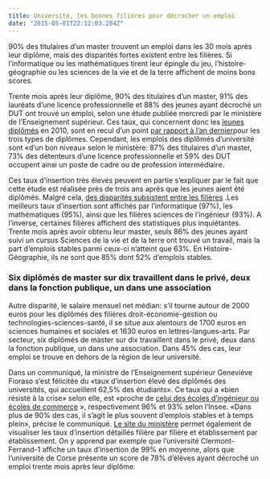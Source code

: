 ```yaml
---
title: Université, les bonnes filières pour décrocher un emploi
date: "2015-05-01T22:12:03.284Z"
---
```


90% des titulaires d’un master trouvent un emploi dans les 30 mois après leur diplôme, mais des disparités fortes existent entre les filières. Si l’informatique ou les mathématiques tirent leur épingle du jeu, l’histoire-géographie ou les sciences de la vie et de la terre affichent de moins bons scores.

Trente mois après leur diplôme, 90% des titulaires d’un master, 91% des lauréats d’une licence professionnelle et 88% des jeunes ayant décroché un DUT ont trouvé un emploi, selon une étude publiée mercredi par le ministère de l’Enseignement supérieur. Ces taux, qui concernent donc les  [jeunes diplômés](https://etudiant.lefigaro.fr/stage-emploi/actu/detail/article/jeunes-diplomes-les-recruteurs-veulent-un-projet-coherent-3694/)  en 2010, sont en recul d’un point  [par rapport à l’an dernier](https://etudiant.lefigaro.fr/les-news/actu/detail/article/90-des-diplomes-trouvent-un-travail-dans-les-30-mois-428/)pour les trois types de diplômes. Cependant, les emplois des diplômés d’université sont «d’un bon niveau» selon le ministère: 87% des titulaires d’un master, 73% des détenteurs d’une licence professionnelle et 59% des DUT occupent ainsi un poste de cadre ou de profession intermédiaire.

Ces taux d’insertion très élevés peuvent en partie s’expliquer par le fait que cette étude est réalisée près de trois ans après que les jeunes aient été diplômés. Malgré cela,  [des disparités subsistent entre les filières](https://etudiant.lefigaro.fr/orientation/actus-et-conseils/detail/article/universite-les-filieres-qui-ont-le-plus-la-cote-3906/)  .Les meilleurs taux d’insertion sont affichés par l’informatique (97%), les mathématiques (95%), ainsi que les filières sciences de l’ingénieur (93%). A l’inverse, certaines filières affichent des statistiques plus inquiétantes. Trente mois après avoir obtenu leur master, seuls 86% des jeunes ayant suivi un cursus Sciences de la vie et de la terre ont trouvé un travail, mais la part d’emplois stables parmi ceux-ci n’atteint que 63%. En Histoire-Géographie, ils ne sont que 85% dont 52% d’emplois stables.

### Six diplômés de master sur dix travaillent dans le privé, deux dans la fonction publique, un dans une association

Autre disparité, le salaire mensuel net médian: s’il tourne autour de 2000 euros pour les diplômés des filières droit-économie-gestion ou technologies-sciences-santé, il se situe aux alentours de 1700 euros en sciences humaines et sociales et 1630 euros en lettres-langues-arts. Par secteur, six diplômés de master sur dix travaillent dans le privé, deux dans la fonction publique, un dans une association. Dans 45% des cas, leur emploi se trouve en dehors de la région de leur université.

Dans un communiqué, la ministre de l’Enseignement supérieur Geneviève Fioraso s’est félicitée du «taux d’insertion élevé des diplômés des universités, qui accueillent 62,5% des étudiants». Ce taux qui a «bien résisté à la crise» selon elle, est «proche de  [celui des écoles d’ingénieur ou écoles de commerce](https://etudiant.lefigaro.fr/les-news/actu/detail/article/la-crise-a-fortement-pese-en-2012-sur-l-insertion-des-jeunes-diplomes-3048/)  », respectivement 96% et 93% selon l’Insee. «Dans plus de 90% des cas, il s’agit le plus souvent d’emplois stables et à temps plein», précise le communiqué.  [Le site du ministère](http://www.enseignementsup-recherche.gouv.fr/pid24624/taux-insertion-professionnelle-des-diplomes-universite.html)  permet également de visualiser les taux d’insertion détaillés filière par filière et établissement par établissement. On y apprend par exemple que l’université Clermont-Ferrand-1 affiche un taux d’insertion de 99% en moyenne, alors que l’université de Corse présente un score de 78% d’élèves ayant décroché un emploi trente mois après leur diplôme.